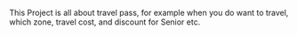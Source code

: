 This Project is all about travel pass, for example when you do want to travel, which zone, travel cost, and discount for Senior etc.
